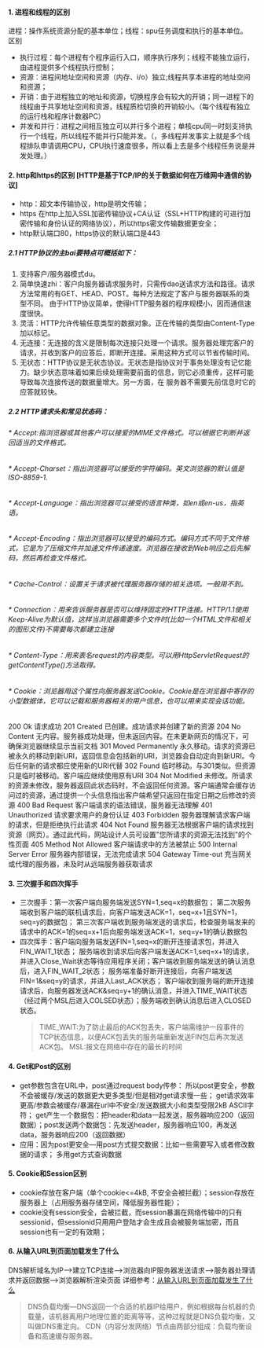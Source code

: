 #### 1. 进程和线程的区别
进程：操作系统资源分配的基本单位；线程：spu任务调度和执行的基本单位。
区别
* 执行过程：每个进程有个程序运行入口，顺序执行序列；线程不能独立运行，由进程提供多个线程执行控制；
* 资源：进程间地址空间和资源（内存、i/o）独立;线程共享本进程的地址空间和资源；
* 开销：由于进程独立的地址和资源，切换程序会有较大的开销；同一进程下的线程由于共享地址空间和资源，线程质检切换的开销较小。（每个线程有独立的运行栈和程序计数器PC）
* 并发和并行：进程之间相互独立可以并行多个进程；单核cpu同一时刻支持执行一个线程，所以线程不能并行只能并发。（，多线程并发事实上就是多个线程排队申请调用CPU，CPU执行速度很多，所以看上去是多个线程任务说是并发处理。）

#### 2. http和https的区别   [HTTP是基于TCP/IP的关于数据如何在万维网中通信的协议]
* http：超文本传输协议，http是明文传输；
* https 在http上加入SSL加密传输协议+CA认证（SSL+HTTP构建的可进行加密传输和身份认证的网络协议），所以https密文传输数据更安全；
* http默认端口80，https协议的默认端口是443

 ##### 2.1 HTTP协议的主bai要特点可概括如下：
 1. 支持客户/服务器模式du。
 2. 简单快速zhi：客户向服务器请求服务时，只需传dao送请求方法和路径。请求方法常用的有GET、HEAD、POST。每种方法规定了客户与服务器联系的类型不同。
    由于HTTP协议简单，使得HTTP服务器的程序规模小，因而通信速度很快。
 3. 灵活：HTTP允许传输任意类型的数据对象。正在传输的类型由Content-Type加以标记。
 4. 无连接：无连接的含义是限制每次连接只处理一个请求。服务器处理完客户的请求，并收到客户的应答后，即断开连接。采用这种方式可以节省传输时间。
 5. 无状态：HTTP协议是无状态协议。无状态是指协议对于事务处理没有记忆能力。缺少状态意味着如果后续处理需要前面的信息，则它必须重传，这样可能导致每次连接传送的数据量增大。另一方面，在     服务器不需要先前信息时它的应答就较快。
 ##### 2.2 HTTP请求头和常见状态码：
 ###### * Accept:指浏览器或其他客户可以接爱的MIME文件格式。可以根据它判断并返回适当的文件格式。
 ###### * Accept-Charset：指出浏览器可以接受的字符编码。英文浏览器的默认值是ISO-8859-1.
 ###### * Accept-Language：指出浏览器可以接受的语言种类，如en或en-us，指英语。
 ###### * Accept-Encoding：指出浏览器可以接受的编码方式。编码方式不同于文件格式，它是为了压缩文件并加速文件传递速度。浏览器在接收到Web响应之后先解码，然后再检查文件格式。
 ###### * Cache-Control：设置关于请求被代理服务器存储的相关选项。一般用不到。
 ###### * Connection：用来告诉服务器是否可以维持固定的HTTP连接。HTTP/1.1使用Keep-Alive为默认值，这样当浏览器需要多个文件时(比如一个HTML文件和相关的图形文件)不需要每次都建立连接
 ###### * Content-Type：用来表名request的内容类型。可以用HttpServletRequest的getContentType()方法取得。
 ######  * Cookie：浏览器用这个属性向服务器发送Cookie。Cookie是在浏览器中寄存的小型数据体，它可以记载和服务器相关的用户信息，也可以用来实现会话功能。
200 Ok 请求成功 201 Created 已创建。成功请求并创建了新的资源 204 No Content 无内容。服务器成功处理，但未返回内容。在未更新网页的情况下，可确保浏览器继续显示当前文档 301 Moved Permanently 永久移动。请求的资源已被永久的移动到新URI，返回信息会包括新的URI，浏览器会自动定向到新URI。今后任何新的请求都应使用新的URI代替 302 Found 临时移动。与301类似。但资源只是临时被移动。客户端应继续使用原有URI 304 Not Modified 未修改。所请求的资源未修改，服务器返回此状态码时，不会返回任何资源。客户端通常会缓存访问过的资源，通过提供一个头信息指出客户端希望只返回在指定日期之后修改的资源 400 Bad Request 客户端请求的语法错误，服务器无法理解 401 Unauthorized 请求要求用户的身份认证 403 Forbidden 服务器理解请求客户端的请求，但是拒绝执行此请求 404 Not Found 服务器无法根据客户端的请求找到资源（网页）。通过此代码，网站设计人员可设置"您所请求的资源无法找到"的个性页面 405 Method Not Allowed 客户端请求中的方法被禁止 500 Internal Server Error 服务器内部错误，无法完成请求 504 Gateway Time-out 充当网关或代理的服务器，未及时从远端服务器获取请求
#### 3. 三次握手和四次挥手
* 三次握手：第一次客户端向服务端发送SYN=1,seq=x的数据包；
  第二次服务端收到客户端的联机请求后，向客户端发送ACK=1，seq=x+1且SYN=1，seq=y的数据包；
  第三次客户端收到服务端发送的请求后，检查服务端发来的请求中的ACK=1的seq=x+1后向服务端发送ACK=1，seq=y+1的确认数据包
* 四次挥手：客户端向服务端发送FIN=1,seq=x的断开连接请求包，并进入FIN_WAIT_1状态；
  服务端收到请求后向客户端发送ACK=1,seq=x+1的请求，并进入Close_Wait状态等待应用程序关闭；客户端收到服务端发送的确认消息后，进入FIN_WAIT_2状态；
  服务端准备好断开连接后，向客户端发送FIN=1&seq=y的请求，并进入Last_ACK状态；
  客户端收到服务端的断开连接请求后，向服务器发送ACK&seq=y+1的确认消息，并进入TIME_WAIT状态（经过两个MSL后进入COLSED状态）；服务端收到确认消息后进入CLOSED状态。
  > TIME_WAIT:为了防止最后的ACK包丢失，客户端需维护一段事件的TCP状态信息，以便ACK包丢失的服务端重新发送FIN包后再次发送ACK包。
  > MSL:报文在网络中存在的最长的时间
  
#### 4. Get和Post的区别
* get参数包含在URL中，post通过request body传参：
  所以post更安全，参数不会被缓存/发送的数据更大更多类型/但是相对get请求慢一些；
  get请求效率更高/参数会被缓存/暴漏在url中不安全/发送数据大小和类型受限2kB ASCII字符；
  get产生一个数据包：把header和data一起发送，服务器响应200（返回数据）；post发送两个数据包：先发送header，服务器响应100，再发送data，服务器响应200（返回数据）
* 应用：因为post更安全—用post方式提交数据：比如一些需要写入或者修改数据的请求；
  多用get方式查询数据
  
#### 5. Cookie和Session区别
* cookie存放在客户端（单个cookie<=4kB, 不安全会被拦截）；session存放在服务器上（占用服务器存储空间，降低服务器性能）；
* cookie没有session安全，会被拦截，而session暴漏在网络传输中的只有sessionid，但sessionid只用用户登陆才会生成且会被服务端加密，而且session也有一定的有效期；

#### 6. 从输入URL到页面加载发生了什么
DNS解析域名为IP——>建立TCP连接——>浏览器向IP服务器发送请求——>服务器处理请求并返回数据——>浏览器解析渲染页面
详细参考：[从输入URL到页面加载发生了什么](https://www.jianshu.com/p/a877684a4cdd) 
> DNS负载均衡—DNS返回一个合适的机器IP给用户，例如根据每台机器的负载量，该机器离用户地理位置的距离等等，这种过程就是DNS负载均衡，又叫做DNS重定向。
> CDN（内容分发网络）节点由两部分组成：负载均衡设备和高速缓存服务器。

